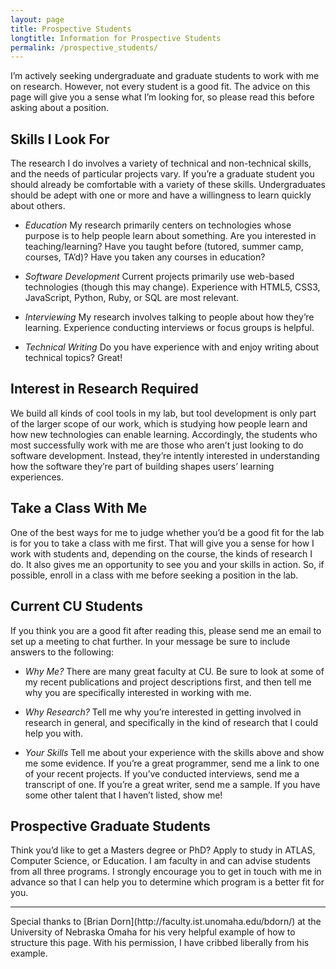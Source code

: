 ```yaml
---
layout: page
title: Prospective Students
longtitle: Information for Prospective Students
permalink: /prospective_students/
---
```

I’m actively seeking undergraduate and graduate students to work with me on research. However, not every student is a good fit. The advice on this page will give you a sense what I’m looking for, so please read this before asking about a position.

Skills I Look For
------
The research I do involves a variety of technical and non-technical skills, and the needs of particular projects vary. If you’re a graduate student you should already be comfortable with a variety of these skills. Undergraduates should be adept with one or more and have a willingness to learn quickly about others.

* *Education* My research primarily centers on technologies whose purpose is to help people learn about something. Are you interested in teaching/learning? Have you taught before (tutored, summer camp, courses, TA’d)? Have you taken any courses in education?

* *Software Development* Current projects primarily use web-based technologies (though this may change). Experience with HTML5, CSS3, JavaScript, Python, Ruby, or SQL are most relevant.

* *Interviewing* My research involves talking to people about how they’re learning. Experience conducting interviews or focus groups is helpful.

* *Technical Writing* Do you have experience with and enjoy writing about technical topics? Great!

Interest in Research Required
------
We build all kinds of cool tools in my lab, but tool development is only part of the larger scope of  our work, which is studying how people learn and how new technologies can enable learning. Accordingly, the students who most successfully work with me are those who aren’t just looking to do software development. Instead, they’re intently interested in understanding how the software they’re part of building shapes users’ learning experiences.

Take a Class With Me
------

One of the best ways for me to judge whether you’d be a good fit for the lab is for you to take a class with me first. That will give you a sense for how I work with students and, depending on the course, the kinds of research I do. It also gives me an opportunity to see you and your skills in action. So, if possible, enroll in a class with me before seeking a position in the lab.

Current CU Students
-----

If you think you are a good fit after reading this, please send me an email to set up a meeting to chat further. In your message be sure to include answers to the following:

* *Why Me?* There are many great faculty at CU. Be sure to look at some of my recent publications and project descriptions first, and then tell me why you are specifically interested in working with me.

* *Why Research?* Tell me why you’re interested in getting involved in research in general, and specifically in the kind of research that I could help you with.

* *Your Skills* Tell me about your experience with the skills above and show me some evidence. If you’re a great programmer, send me a link to one of your recent projects. If you’ve conducted interviews, send me a transcript of one. If you’re a great writer, send me a sample. If you have some other talent that I haven’t listed, show me!

Prospective Graduate Students
----
Think you’d like to get a Masters degree or PhD? Apply to study in ATLAS, Computer Science, or Education. I am faculty in and can advise students from all three programs. I strongly encourage you to get in touch with me in advance so that I can help you to determine which program is a better fit for you.

<hr>
Special thanks to [Brian Dorn](http://faculty.ist.unomaha.edu/bdorn/) at the University of Nebraska Omaha for his very helpful example of how to structure this page. With his permission, I have cribbed liberally from his example.
